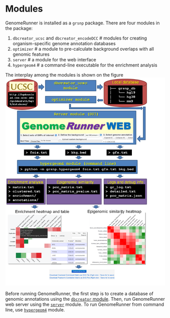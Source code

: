 

Modules
========================================================

GenomeRunner is installed as a `grsnp` package. There are four modules in the package:

1. `dbcreator_ucsc` and `dbcreator_encodeDCC` # modules for creating organism-specific genome annotation databases
2. `optimizer` # a module to pre-calculate background overlaps with all genomic features
3. `server` # a module for the web interface
4. `hypergeom4` # a command-line executable for the enrichment analysis

The interplay among the modules is shown on the figure ![GenomeRunner structure](../figures/GRstructure.png)

Before running GenomeRunner, the first step is to create a database of genomic annotations using the [`dbcreator` module](../dbcreator/dbcreator.md). Then, run GenomeRunner web server using the [`server`](../server/server.md) module. To run GenomeRunner from command line, use [`hypergeom4`](../hypergeom4/hypergeom4.md) module.
